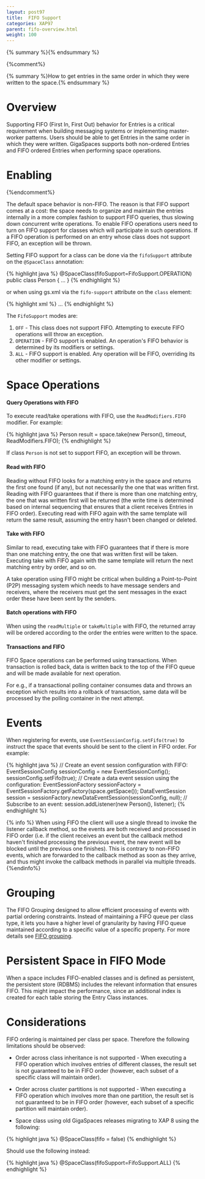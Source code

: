 ```yaml
---
layout: post97
title:  FIFO Support
categories: XAP97
parent: fifo-overview.html
weight: 100
---
```


{% summary %}{% endsummary %}

{%comment%}

{% summary %}How to get entries in the same order in which they were written to the space.{% endsummary %}

# Overview

Supporting FIFO (First In, First Out) behavior for Entries is a critical requirement when building messaging systems or implementing master-worker patterns. Users should be able to get Entries in the same order in which they were written. GigaSpaces supports both non-ordered Entries and FIFO ordered Entries when performing space operations.

# Enabling
{%endcomment%}

The default space behavior is non-FIFO. The reason is that FIFO support comes at a cost: the space needs to organize and maintain the entries internally in a more complex fashion to support FIFO queries, thus slowing down concurrent write operations. To enable FIFO operations users need to turn on FIFO support for classes which will participate in such operations. If a FIFO operation is performed on an entry whose class does not support FIFO, an exception will be thrown.

Setting FIFO support for a class can be done via the `fifoSupport` attribute on the `@SpaceClass` annotation:

{% highlight java %}
@SpaceClass(fifoSupport=FifoSupport.OPERATION)
public class Person
{
    ...
}
{% endhighlight %}

or when using gs.xml via the `fifo-support` attribute on the `class` element:

{% highlight xml %}
<gigaspaces-mapping>
    <class name="com.gigaspaces.examples.Person" fifo-support="operation">
        ...
    </class>
</gigaspaces-mapping>
{% endhighlight %}

The `FifoSupport` modes are:

1. `OFF` - This class does not support FIFO. Attempting to execute FIFO operations will throw an exception.
1. `OPERATION` - FIFO support is enabled. An operation's FIFO behavior is determined by its modifiers or settings.
1. `ALL` - FIFO support is enabled. Any operation will be FIFO, overriding its other modifier or settings.

# Space Operations

#### Query Operations with FIFO

To execute read/take operations with FIFO, use the `ReadModifiers.FIFO` modifier. For example:

{% highlight java %}
Person result = space.take(new Person(), timeout, ReadModifiers.FIFO);
{% endhighlight %}

If class `Person` is not set to support FIFO, an exception will be thrown.

#### Read with FIFO

Reading without FIFO looks for a matching entry in the space and returns the first one found (if any), but not necessarily the one that was written first. Reading with FIFO guarantees that if there is more than one matching entry, the one that was written first will be returned (the write time is determined based on internal sequencing that ensures that a client receives Entries in FIFO order). Executing read with FIFO again with the same template will return the same result, assuming the entry hasn't been changed or deleted.

#### Take with FIFO

Similar to read, executing take with FIFO guarantees that if there is more than one matching entry, the one that was written first will be taken. Executing take with FIFO again with the same template will return the next matching entry by order, and so on.

A take operation using FIFO might be critical when building a Point-to-Point (P2P) messaging system which needs to have message senders and receivers, where the receivers must get the sent messages in the exact order these have been sent by the senders.

#### Batch operations with FIFO

When using the `readMultiple` or `takeMultiple` with FIFO, the returned array will be ordered according to the order the entries were written to the space.

#### Transactions and FIFO

FIFO Space operations can be performed using transactions. When transaction is rolled back, data is written back to the top of the FIFO queue and will be made available for next operation.

For e.g., if a transactional polling container consumes data and throws an exception which results into a rollback of transaction, same data will be processed by the polling container in the next attempt.

# Events

When registering for events, use `EventSessionConfig.setFifo(true)` to instruct the space that events should be sent to the client in FIFO order. For example:

{% highlight java %}
// Create an event session configuration with FIFO:
EventSessionConfig sessionConfig = new EventSessionConfig();
sessionConfig.setFifo(true);
// Create a data event session using the configuration:
EventSessionFactory sessionFactory = EventSessionFactory.getFactory(space.getSpace());
DataEventSession session = sessionFactory.newDataEventSession(sessionConfig, null);
// Subscribe to an event:
session.addListener(new Person(), listener);
{% endhighlight %}

{% info %}
When using FIFO the client will use a single thread to invoke the listener callback method, so the events are both received and processed in FIFO order (i.e. if the client receives an event but the callback method haven't finished processing the previous event, the new event will be blocked until the previous one finishes). This is contrary to non-FIFO events, which are forwarded to the callback method as soon as they arrive, and thus might invoke the callback methods in parallel via multiple threads.
{%endinfo%}

# Grouping

The FIFO Grouping designed to allow efficient processing of events with partial ordering constraints. Instead of maintaining a FIFO queue per class type, it lets you have a higher level of granularity by having FIFO queue maintained according to a specific value of a specific property. For more details see [FIFO grouping](./fifo-grouping.html).

# Persistent Space in FIFO Mode

When a space includes FIFO-enabled classes and is defined as persistent, the persistent store (RDBMS) includes the relevant information that ensures FIFO. This might impact the performance, since an additional index is created for each table storing the Entry Class instances.

# Considerations

FIFO ordering is maintained per class per space. Therefore the following limitations should be observed:

- Order across class inheritance is not supported - When executing a FIFO operation which involves entries of different classes, the result set is not guaranteed to be in FIFO order (however, each subset of a specific class will maintain order).
- Order across cluster partitions is not supported - When executing a FIFO operation which involves more than one partition, the
result set is not guaranteed to be in FIFO order (however, each subset of a specific partition will maintain order).

- Space class using old GigaSpaces releases migrating to XAP 8 using the following:

{% highlight java %}
@SpaceClass(fifo = false)
{% endhighlight %}

Should use the following instead:

{% highlight java %}
@SpaceClass(fifoSupport=FifoSupport.ALL)
{% endhighlight %}

